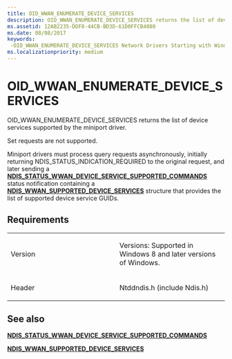 ```yaml
---
title: OID_WWAN_ENUMERATE_DEVICE_SERVICES
description: OID_WWAN_ENUMERATE_DEVICE_SERVICES returns the list of device services supported by the miniport driver.NDIS_STATUS_WWAN_DEVICE_SERVICE_SUPPORTED_COMMANDS status notification containing a NDIS_WWAN_SUPPORTED_DEVICE_SERVICES structure that provides the list of supported device service GUIDs.
ms.assetid: 12AB2235-DDF8-44CB-BD3D-61D0FFCB4080
ms.date: 08/08/2017
keywords: 
 -OID_WWAN_ENUMERATE_DEVICE_SERVICES Network Drivers Starting with Windows Vista
ms.localizationpriority: medium
---
```


# OID\_WWAN\_ENUMERATE\_DEVICE\_SERVICES


OID\_WWAN\_ENUMERATE\_DEVICE\_SERVICES returns the list of device services supported by the miniport driver.

Set requests are not supported.

Miniport drivers must process query requests asynchronously, initially returning NDIS\_STATUS\_INDICATION\_REQUIRED to the original request, and later sending a [**NDIS\_STATUS\_WWAN\_DEVICE\_SERVICE\_SUPPORTED\_COMMANDS**](https://docs.microsoft.com/windows-hardware/drivers/network/ndis-status-wwan-device-service-supported-commands) status notification containing a [**NDIS\_WWAN\_SUPPORTED\_DEVICE\_SERVICES**](https://docs.microsoft.com/windows-hardware/drivers/ddi/ndiswwan/ns-ndiswwan-_ndis_wwan_supported_device_services) structure that provides the list of supported device service GUIDs.

Requirements
------------

<table>
<colgroup>
<col width="50%" />
<col width="50%" />
</colgroup>
<tbody>
<tr class="odd">
<td><p>Version</p></td>
<td><p>Versions: Supported in Windows 8 and later versions of Windows.</p></td>
</tr>
<tr class="even">
<td><p>Header</p></td>
<td>Ntddndis.h (include Ndis.h)</td>
</tr>
</tbody>
</table>

## See also


[**NDIS\_STATUS\_WWAN\_DEVICE\_SERVICE\_SUPPORTED\_COMMANDS**](https://docs.microsoft.com/windows-hardware/drivers/network/ndis-status-wwan-device-service-supported-commands)

[**NDIS\_WWAN\_SUPPORTED\_DEVICE\_SERVICES**](https://docs.microsoft.com/windows-hardware/drivers/ddi/ndiswwan/ns-ndiswwan-_ndis_wwan_supported_device_services)

 

 




